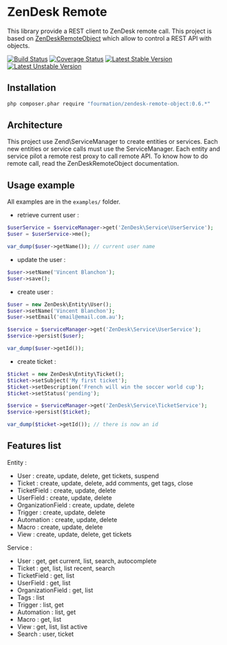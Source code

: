 # ZenDesk Remote

This library provide a REST client to ZenDesk remote call.
This project is based on [ZenDeskRemoteObject](https://github.com/fourmation/ZenDeskRemoteObject) which allow to control a REST API with objects.

[![Build Status](https://api.travis-ci.org/fourmation/ZenDeskRemoteObject.png?branch=master)](https://travis-ci.org/fourmation/ZenDeskRemoteObject)
[![Coverage Status](https://coveralls.io/repos/fourmation/ZenDeskRemoteObject/badge.png?branch=master)](https://coveralls.io/r/fourmation/ZenDeskRemoteObject)
[![Latest Stable Version](https://poser.pugx.org/fourmation/zendesk-remote-object/v/stable.png)](https://packagist.org/packages/fourmation/zendesk-remote-object)
[![Latest Unstable Version](https://poser.pugx.org/fourmation/zendesk-remote-object/v/unstable.png)](https://packagist.org/packages/fourmation/zendesk-remote-object)

## Installation

```sh
php composer.phar require "fourmation/zendesk-remote-object:0.6.*"
```

## Architecture

This project use Zend\ServiceManager to create entities or services. Each new entities or service calls must use the ServiceManager.
Each entity and service pilot a remote rest proxy to call remote API. To know how to do remote call, read the ZenDeskRemoteObject documentation.

## Usage example

All examples are in the `examples/` folder.

* retrieve current user :

```php
$userService = $serviceManager->get('ZenDesk\Service\UserService');
$user = $userService->me();

var_dump($user->getName()); // current user name
```

* update the user :
```php
$user->setName('Vincent Blanchon');
$user->save();
```

* create user :
```php
$user = new ZenDesk\Entity\User();
$user->setName('Vincent Blanchon');
$user->setEmail('email@email.com.au');

$service = $serviceManager->get('ZenDesk\Service\UserService');
$service->persist($user);

var_dump($user->getId());
```

* create ticket :
```php
$ticket = new ZenDesk\Entity\Ticket();
$ticket->setSubject('My first ticket');
$ticket->setDescription('French will win the soccer world cup');
$ticket->setStatus('pending');

$service = $serviceManager->get('ZenDesk\Service\TicketService');
$service->persist($ticket);

var_dump($ticket->getId()); // there is now an id
```

## Features list

Entity :
* User : create, update, delete, get tickets, suspend
* Ticket : create, update, delete, add comments, get tags, close
* TicketField : create, update, delete
* UserField : create, update, delete
* OrganizationField : create, update, delete
* Trigger : create, update, delete
* Automation : create, update, delete
* Macro : create, update, delete
* View : create, update, delete, get tickets

Service :
* User : get, get current, list, search, autocomplete
* Ticket : get, list, list recent, search
* TicketField : get, list
* UserField : get, list
* OrganizationField : get, list
* Tags : list
* Trigger : list, get
* Automation : list, get
* Macro : get, list
* View : get, list, list active
* Search : user, ticket
